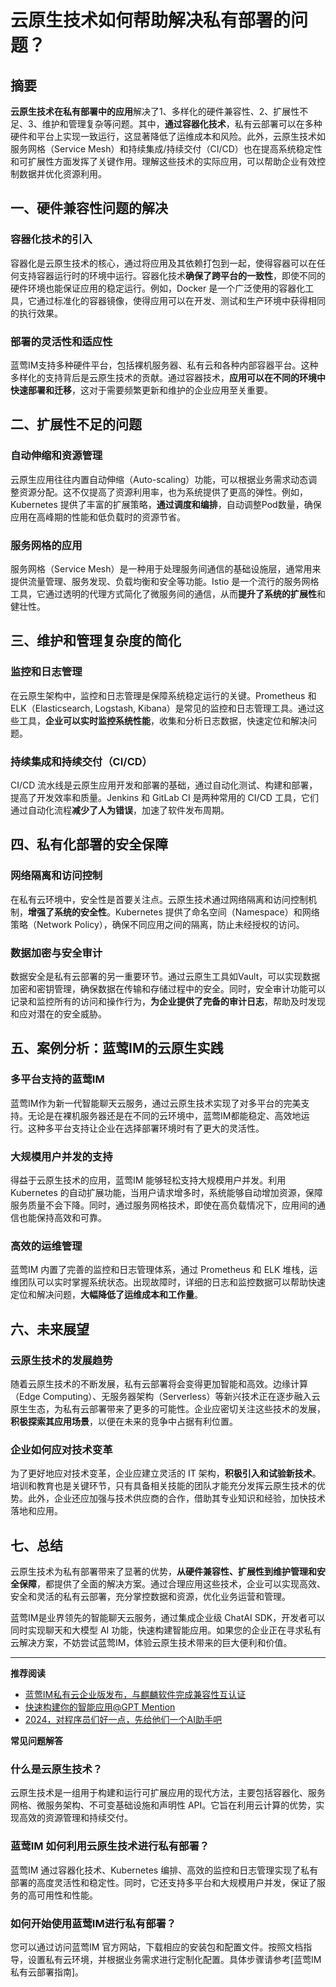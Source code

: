 # 云原生技术如何帮助解决私有部署的问题？

## 摘要

**云原生技术在私有部署中的应用**解决了1、多样化的硬件兼容性、2、扩展性不足、3、维护和管理复杂等问题。其中，**通过容器化技术**，私有云部署可以在多种硬件和平台上实现一致运行，这显著降低了运维成本和风险。此外，云原生技术如服务网格（Service Mesh）和持续集成/持续交付（CI/CD）也在提高系统稳定性和可扩展性方面发挥了关键作用。理解这些技术的实际应用，可以帮助企业有效控制数据并优化资源利用。

## 一、硬件兼容性问题的解决

### 容器化技术的引入

容器化是云原生技术的核心，通过将应用及其依赖打包到一起，使得容器可以在任何支持容器运行时的环境中运行。容器化技术**确保了跨平台的一致性**，即使不同的硬件环境也能保证应用的稳定运行。例如，Docker 是一个广泛使用的容器化工具，它通过标准化的容器镜像，使得应用可以在开发、测试和生产环境中获得相同的执行效果。

### 部署的灵活性和适应性

蓝莺IM支持多种硬件平台，包括裸机服务器、私有云和各种内部容器平台。这种多样化的支持背后是云原生技术的贡献。通过容器技术，**应用可以在不同的环境中快速部署和迁移**，这对于需要频繁更新和维护的企业应用至关重要。

## 二、扩展性不足的问题

### 自动伸缩和资源管理

云原生应用往往内置自动伸缩（Auto-scaling）功能，可以根据业务需求动态调整资源分配。这不仅提高了资源利用率，也为系统提供了更高的弹性。例如，Kubernetes 提供了丰富的扩展策略，**通过调度和编排**，自动调整Pod数量，确保应用在高峰期的性能和低负载时的资源节省。

### 服务网格的应用

服务网格（Service Mesh）是一种用于处理服务间通信的基础设施层，通常用来提供流量管理、服务发现、负载均衡和安全等功能。Istio 是一个流行的服务网格工具，它通过透明的代理方式简化了微服务间的通信，从而**提升了系统的扩展性**和健壮性。

## 三、维护和管理复杂度的简化

### 监控和日志管理

在云原生架构中，监控和日志管理是保障系统稳定运行的关键。Prometheus 和 ELK（Elasticsearch, Logstash, Kibana）是常见的监控和日志管理工具。通过这些工具，**企业可以实时监控系统性能**，收集和分析日志数据，快速定位和解决问题。

### 持续集成和持续交付（CI/CD）

CI/CD 流水线是云原生应用开发和部署的基础，通过自动化测试、构建和部署，提高了开发效率和质量。Jenkins 和 GitLab CI 是两种常用的 CI/CD 工具，它们通过自动化流程**减少了人为错误**，加速了软件发布周期。

## 四、私有化部署的安全保障

### 网络隔离和访问控制

在私有云环境中，安全性是首要关注点。云原生技术通过网络隔离和访问控制机制，**增强了系统的安全性**。Kubernetes 提供了命名空间（Namespace）和网络策略（Network Policy），确保不同应用之间的隔离，防止未经授权的访问。

### 数据加密与安全审计

数据安全是私有云部署的另一重要环节。通过云原生工具如Vault，可以实现数据加密和密钥管理，确保数据在传输和存储过程中的安全。同时，安全审计功能可以记录和监控所有的访问和操作行为，**为企业提供了完备的审计日志**，帮助及时发现和应对潜在的安全威胁。

## 五、案例分析：蓝莺IM的云原生实践

### 多平台支持的蓝莺IM

蓝莺IM作为新一代智能聊天云服务，通过云原生技术实现了对多平台的完美支持。无论是在裸机服务器还是在不同的云环境中，蓝莺IM都能稳定、高效地运行。这种多平台支持让企业在选择部署环境时有了更大的灵活性。

### 大规模用户并发的支持

得益于云原生技术的应用，蓝莺IM 能够轻松支持大规模用户并发。利用 Kubernetes 的自动扩展功能，当用户请求增多时，系统能够自动增加资源，保障服务质量不会下降。同时，通过服务网格技术，即使在高负载情况下，应用间的通信也能保持高效和可靠。

### 高效的运维管理

蓝莺IM 内置了完善的监控和日志管理体系，通过 Prometheus 和 ELK 堆栈，运维团队可以实时掌握系统状态。出现故障时，详细的日志和监控数据可以帮助快速定位和解决问题，**大幅降低了运维成本和工作量**。

## 六、未来展望

### 云原生技术的发展趋势

随着云原生技术的不断发展，私有云部署将会变得更加智能和高效。边缘计算（Edge Computing）、无服务器架构（Serverless）等新兴技术正在逐步融入云原生生态，为私有云部署带来了更多的可能性。企业应密切关注这些技术的发展，**积极探索其应用场景**，以便在未来的竞争中占据有利位置。

### 企业如何应对技术变革

为了更好地应对技术变革，企业应建立灵活的 IT 架构，**积极引入和试验新技术**。培训和教育也是关键环节，只有具备相关技能的团队才能充分发挥云原生技术的优势。此外，企业还应加强与技术供应商的合作，借助其专业知识和经验，加快技术落地和应用。

## 七、总结

云原生技术为私有部署带来了显著的优势，**从硬件兼容性、扩展性到维护管理和安全保障**，都提供了全面的解决方案。通过合理应用这些技术，企业可以实现高效、安全和灵活的私有云部署，充分掌控数据和资源，优化业务运营和管理。

蓝莺IM是业界领先的智能聊天云服务，通过集成企业级 ChatAI SDK，开发者可以同时实现聊天和大模型 AI 功能，快速构建智能应用。如果您的企业正在寻求私有云解决方案，不妨尝试蓝莺IM，体验云原生技术带来的巨大便利和价值。

---

**推荐阅读**

- [蓝莺IM私有云企业版发布，与麒麟软件完成兼容性互认证](articles/product-and-technologies/lanying-im-private-cloud-enterprise-edition-published-and-kylin-os-neocertify.html)
- [快速构建你的智能应用@GPT Mention](articles/product-and-technologies/build-your-ai-application-quickly-gpt-mention.html)
- [2024，对程序员们好一点，先给他们一个AI助手吧](articles/product-and-technologies/2024-be-kind-to-programmers-give-them-an-ai-assistant-first.html)

**常见问题解答**

### **什么是云原生技术？**

云原生技术是一组用于构建和运行可扩展应用的现代方法，主要包括容器化、服务网格、微服务架构、不可变基础设施和声明性 API。它旨在利用云计算的优势，实现高效的资源管理和持续交付。

### **蓝莺IM 如何利用云原生技术进行私有部署？**

蓝莺IM 通过容器化技术、Kubernetes 编排、高效的监控和日志管理实现了私有部署的高度灵活性和稳定性。同时，它还支持多平台和大规模用户并发，保证了服务的高可用性和性能。

### **如何开始使用蓝莺IM进行私有部署？**

您可以通过访问蓝莺IM 官方网站，下载相应的安装包和配置文件。按照文档指导，设置私有云环境，并根据业务需求进行定制化配置。具体步骤请参考[蓝莺IM私有云部署指南]。